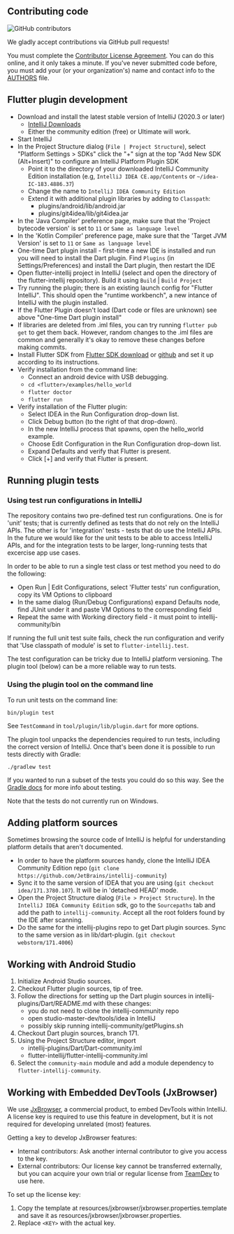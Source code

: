 ## Contributing code

![GitHub contributors](https://img.shields.io/github/contributors/flutter/flutter-intellij.svg)

We gladly accept contributions via GitHub pull requests!

You must complete the
[Contributor License Agreement](https://cla.developers.google.com/clas).
You can do this online, and it only takes a minute. If you've never submitted code before,
you must add your (or your organization's) name and contact info to the [AUTHORS](AUTHORS)
file.

## Flutter plugin development

* Download and install the latest stable version of IntelliJ (2020.3 or later)
  - [IntelliJ Downloads](https://www.jetbrains.com/idea/download/)
  - Either the community edition (free) or Ultimate will work.
* Start IntelliJ
* In the Project Structure dialog (`File | Project Structure`), select "Platform Settings > SDKs" click the "+" sign at the 
  top "Add New SDK (Alt+Insert)" to configure an IntelliJ Platform Plugin SDK
  - Point it to the directory of your downloaded IntelliJ Community Edition installation 
    (e.g, `IntelliJ IDEA CE.app/Contents` or `~/idea-IC-183.4886.37`)
  - Change the name to `IntelliJ IDEA Community Edition`
  - Extend it with additional plugin libraries by adding to `Classpath`:
    - plugins/android/lib/android.jar
    - plugins/git4idea/lib/git4idea.jar
* In the 'Java Compiler' preference page, make sure that the 'Project bytecode version' is set to `11` or `Same as language level`
* In the 'Kotlin Compiler' preference page, make sure that the 'Target JVM Version' is set to `11` or `Same as language level`
* One-time Dart plugin install - first-time a new IDE is installed and run you will need to install the Dart plugin. 
  Find `Plugins` (in Settings/Preferences) and install the Dart plugin, then restart the IDE
* Open flutter-intellij project in IntelliJ (select and open the directory of the flutter-intellij repository). 
  Build it using `Build` | `Build Project`
* Try running the plugin; there is an existing launch config for "Flutter IntelliJ". This should open the "runtime workbench", 
  a new intance of IntelliJ with the plugin installed.
* If the Flutter Plugin doesn't load (Dart code or files are unknown) see above "One-time Dart plugin install"
* If libraries are deleted from .iml files, you can try running `flutter pub get` to get them back. However, random changes 
  to the .iml files are common and generally it's okay to remove these changes before making commits.
* Install Flutter SDK from [Flutter SDK download](https://flutter.dev/docs/get-started/install) or 
  [github](https://github.com/flutter/flutter) and set it up according to its instructions.
* Verify installation from the command line:
  - Connect an android device with USB debugging.
  - `cd <flutter>/examples/hello_world`
  - `flutter doctor`
  - `flutter run`
* Verify installation of the Flutter plugin:
  - Select IDEA in the Run Configuration drop-down list.
  - Click Debug button (to the right of that drop-down).
  - In the new IntelliJ process that spawns, open the hello_world example.
  - Choose Edit Configuration in the Run Configuration drop-down list.
  - Expand Defaults and verify that Flutter is present.
  - Click [+] and verify that Flutter is present.

## Running plugin tests

### Using test run configurations in IntelliJ

The repository contains two pre-defined test run configurations. One is for 'unit' tests; that is
currently defined as tests that do not rely on the IntelliJ APIs. The other is for 'integration'
tests - tests that do use the IntelliJ APIs. In the future we would like for the unit tests to be
able to access IntelliJ APIs, and for the integration tests to be larger, long-running tests that
excercise app use cases.

In order to be able to run a single test class or test method you need to do the following:

* Open Run | Edit Configurations, select 'Flutter tests' run configuration, copy its VM Options
  to clipboard
* In the same dialog (Run/Debug Configurations) expand Defaults node, find JUnit under it and paste
  VM Options to the corresponding field
* Repeat the same with Working directory field - it must point to intellij-community/bin

If running the full unit test suite fails, check the run configuration and verify that 'Use classpath of module' is 
set to `flutter-intellij.test`.

The test configuration can be tricky due to IntelliJ platform versioning. The plugin tool (below) can be a more 
reliable way to run tests.

### Using the plugin tool on the command line

To run unit tests on the command line:

```
bin/plugin test
```

See `TestCommand` in `tool/plugin/lib/plugin.dart` for more options.

The plugin tool unpacks the dependencies required to run tests, including the correct version of IntelliJ. Once that's 
been done it is possible to run tests directly with Gradle:

```
./gradlew test
```

If you wanted to run a subset of the tests you could do so this way. See the 
[Gradle docs](https://docs.gradle.org/current/userguide/java_testing.html) for more info about testing.

Note that the tests do not currently run on Windows.

## Adding platform sources
Sometimes browsing the source code of IntelliJ is helpful for understanding platform details that aren't documented.

  - In order to have the platform sources handy, clone the IntelliJ IDEA Community Edition repo
(`git clone https://github.com/JetBrains/intellij-community`)
  - Sync it to the same version of IDEA that you are using (`git checkout idea/171.3780.107`). It will be in 'detached HEAD' mode.
  - Open the Project Structure dialog (`File > Project Structure`). In the `IntelliJ IDEA Community Edition` sdk, go to 
    the `Sourcepaths` tab and add the path to `intellij-community`. Accept all the root folders found by the IDE after scanning.
  - Do the same for the intellij-plugins repo to get Dart plugin sources. Sync to the same version as in lib/dart-plugin. 
    (`git checkout webstorm/171.4006`)

## Working with Android Studio

1. Initialize Android Studio sources.
2. Checkout Flutter plugin sources, tip of tree.
3. Follow the directions for setting up the Dart plugin sources in
   intellij-plugins/Dart/README.md with these changes:
    - you do not need to clone the intellij-community repo
    - open studio-master-dev/tools/idea in IntelliJ
    - possibly skip running intellij-community/getPlugins.sh
4. Checkout Dart plugin sources, branch 171.
5. Using the Project Structure editor, import
    - intellij-plugins/Dart/Dart-community.iml
    - flutter-intellij/flutter-intellij-community.iml
6. Select the `community-main` module and add a module dependency to
   `flutter-intellij-community`.

## Working with Embedded DevTools (JxBrowser)

We use [JxBrowser](https://www.teamdev.com/jxbrowser), a commercial product, to embed DevTools within IntelliJ. A license key 
is required to use this feature in development, but it is not required for developing unrelated (most) features.

Getting a key to develop JxBrowser features:
- Internal contributors: Ask another internal contributor to give you access to the key.
- External contributors: Our license key cannot be transferred externally, but you can acquire your own trial or regular 
  license from [TeamDev](https://www.teamdev.com/jxbrowser) to use here.

To set up the license key:
1. Copy the template at resources/jxbrowser/jxbrowser.properties.template and save it as resources/jxbrowser/jxbrowser.properties.
2. Replace `<KEY>` with the actual key.

